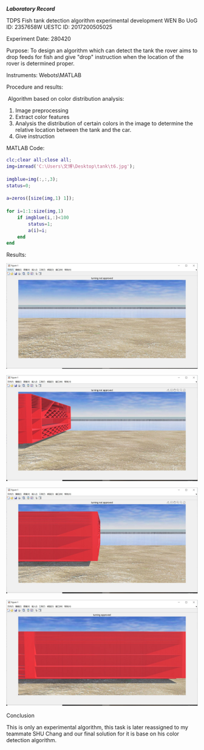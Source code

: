 ***Laboratory Record***

TDPS Fish tank detection algorithm experimental development 
WEN Bo 
UoG ID: 2357658W
UESTC ID: 2017200505025

Experiment Date: 280420

Purpose: To design an algorithm which can detect the tank the rover aims to drop feeds for fish and give "drop" instruction when the location of the rover is determined proper.

Instruments: Webots\MATLAB

Procedure and results:

​    Algorithm based on color distribution analysis: 

1.   Image preprocessing
2.   Extract color features
3.   Analysis the distribution of certain colors in the image to determine the relative location between the tank and the car.
4.   Give instruction



MATLAB Code:

```matlab
clc;clear all;close all;
img=imread('C:\Users\文博\Desktop\tank\t6.jpg');

imgblue=img(:,:,3);
status=0;

a=zeros([size(img,1) 1]);

for i=1:1:size(img,1)
    if imgblue(i,:)<100
        status=1;
        a(i)=i;
    end
end
```



Results:

![ti1](3.Experimental_fish_tank_algorithm_development/ti1.JPG)

![ti3](3.Experimental_fish_tank_algorithm_development/ti3.JPG)

![ti4](3.Experimental_fish_tank_algorithm_development/ti4.JPG)

![ti6](3.Experimental_fish_tank_algorithm_development/ti6.JPG)



Conclusion

This is only an experimental algorithm, this task is later reassigned to my teammate SHU Chang and our final solution for it is base on his color detection algorithm.